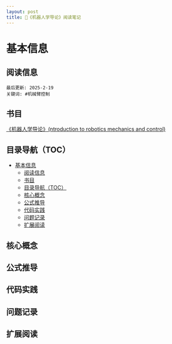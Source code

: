 ```yaml
---
layout: post
title: 👋《机器人学导论》阅读笔记
---
```

# 基本信息
## 阅读信息
`最后更新: 2025-2-19`  
`关键词: #机械臂控制`
<!--more-->
## 书目
[《机器人学导论》(ntroduction to robotics mechanics and control)](https://z-library.sk/book/18192065/4684aa/%E6%9C%BA%E5%99%A8%E4%BA%BA%E5%AD%A6%E5%AF%BC%E8%AE%BA-introduction-to-robotics-mechanics-and-control.html) 

## 目录导航（TOC）
- [基本信息](#基本信息)
  - [阅读信息](#阅读信息)
  - [书目](#书目)
  - [目录导航（TOC）](#目录导航toc)
  - [核心概念](#核心概念)
  - [公式推导](#公式推导)
  - [代码实践](#代码实践)
  - [问题记录](#问题记录)
  - [扩展阅读](#扩展阅读)

## 核心概念

## 公式推导

## 代码实践

## 问题记录

## 扩展阅读


